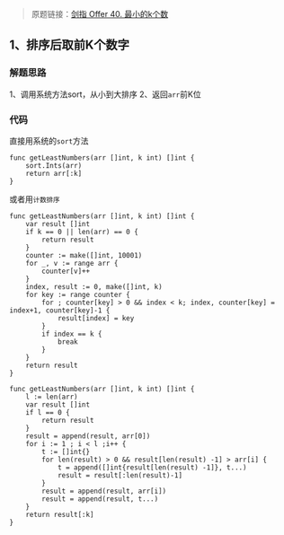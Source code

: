 > 原题链接：[剑指 Offer 40. 最小的k个数](https://leetcode-cn.com/problems/zui-xiao-de-kge-shu-lcof/)
## 1、排序后取前K个数字
### 解题思路
1、调用系统方法sort，从小到大排序
2、返回``arr``前K位
### 代码
直接用系统的``sort``方法
```golang
func getLeastNumbers(arr []int, k int) []int {
	sort.Ints(arr)
	return arr[:k]
}
```
或者用``计数排序``
```golang
func getLeastNumbers(arr []int, k int) []int {
	var result []int
	if k == 0 || len(arr) == 0 {
		return result
	}
	counter := make([]int, 10001)
	for _, v := range arr {
		counter[v]++
	}
	index, result := 0, make([]int, k)
	for key := range counter {
		for ; counter[key] > 0 && index < k; index, counter[key] = index+1, counter[key]-1 {
			result[index] = key
		}
		if index == k {
			break
		}
	}
	return result
}
```


```golang
func getLeastNumbers(arr []int, k int) []int {
	l := len(arr)
	var result []int
	if l == 0 {
		return result
	}
	result = append(result, arr[0])
	for i := 1 ; i < l ;i++ {
		t := []int{}
		for len(result) > 0 && result[len(result) -1] > arr[i] {
			t = append([]int{result[len(result) -1]}, t...)
			result = result[:len(result)-1]
		}
		result = append(result, arr[i])
		result = append(result, t...)
	}
	return result[:k]
}
```